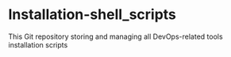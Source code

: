 # Installation-shell_scripts
This Git repository storing and managing all DevOps-related tools installation scripts
